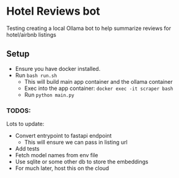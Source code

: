 # Hotel Reviews bot

Testing creating a local Ollama bot to help summarize reviews for hotel/airbnb listings

## Setup

- Ensure you have docker installed.
- Run `bash run.sh`
    - This will build main app container and the ollama container
    - Exec into the app container: `docker exec -it scraper bash`
    - Run `python main.py`

### TODOS:

 Lots to update:
 - Convert entrypoint to fastapi endpoint
    - This will ensure we can pass in listing url
- Add tests
- Fetch model names from env file
- Use sqlite or some other db to store the embeddings
- For much later, host this on the cloud
